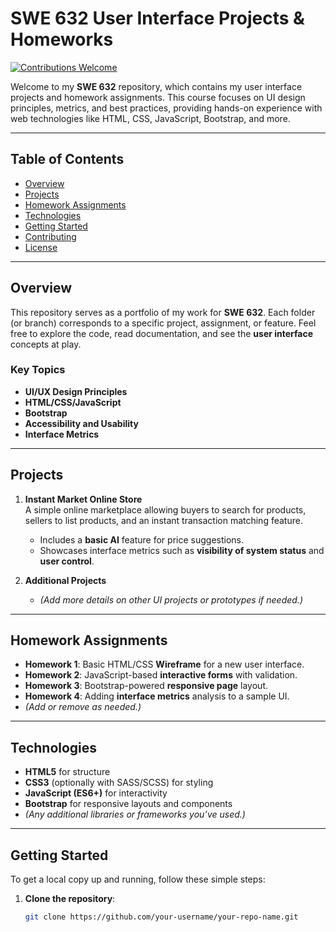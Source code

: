 # SWE 632 User Interface Projects & Homeworks

[![Contributions Welcome](https://img.shields.io/badge/Contributions-Welcome-brightgreen.svg)](#contributing)

Welcome to my **SWE 632** repository, which contains my user interface projects and homework assignments. This course focuses on UI design principles, metrics, and best practices, providing hands-on experience with web technologies like HTML, CSS, JavaScript, Bootstrap, and more.

---

## Table of Contents
- [Overview](#overview)
- [Projects](#projects)
- [Homework Assignments](#homework-assignments)
- [Technologies](#technologies)
- [Getting Started](#getting-started)
- [Contributing](#contributing)
- [License](#license)

---

## Overview
This repository serves as a portfolio of my work for **SWE 632**. Each folder (or branch) corresponds to a specific project, assignment, or feature. Feel free to explore the code, read documentation, and see the **user interface** concepts at play.

### Key Topics
- **UI/UX Design Principles**  
- **HTML/CSS/JavaScript**  
- **Bootstrap**  
- **Accessibility and Usability**  
- **Interface Metrics**  

---

## Projects
1. **Instant Market Online Store**  
   A simple online marketplace allowing buyers to search for products, sellers to list products, and an instant transaction matching feature.  
   - Includes a **basic AI** feature for price suggestions.  
   - Showcases interface metrics such as **visibility of system status** and **user control**.

2. **Additional Projects**  
   - *(Add more details on other UI projects or prototypes if needed.)*

---

## Homework Assignments
- **Homework 1**: Basic HTML/CSS **Wireframe** for a new user interface.  
- **Homework 2**: JavaScript-based **interactive forms** with validation.  
- **Homework 3**: Bootstrap-powered **responsive page** layout.  
- **Homework 4**: Adding **interface metrics** analysis to a sample UI.  
- *(Add or remove as needed.)*

---

## Technologies
- **HTML5** for structure  
- **CSS3** (optionally with SASS/SCSS) for styling  
- **JavaScript (ES6+)** for interactivity  
- **Bootstrap** for responsive layouts and components  
- *(Any additional libraries or frameworks you’ve used.)*

---

## Getting Started
To get a local copy up and running, follow these simple steps:

1. **Clone the repository**:
   ```bash
   git clone https://github.com/your-username/your-repo-name.git
